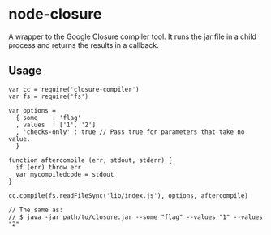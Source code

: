 node-closure
============

A wrapper to the Google Closure compiler tool. It runs the jar file in a child
process and returns the results in a callback.


## Usage

    var cc = require('closure-compiler')
    var fs = require('fs')

    var options =
      { some    : 'flag'
      , values  : ['1', '2']
      , 'checks-only' : true // Pass true for parameters that take no value.
      }

    function aftercompile (err, stdout, stderr) {
      if (err) throw err
      var mycompiledcode = stdout
    }

    cc.compile(fs.readFileSync('lib/index.js'), options, aftercompile)

    // The same as:
    // $ java -jar path/to/closure.jar --some "flag" --values "1" --values "2"
